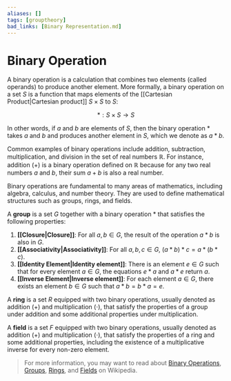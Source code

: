 ```yaml
---
aliases: []
tags: [grouptheory]
bad_links: [Binary Representation.md]
---
```

# Binary Operation

A binary operation is a calculation that combines two elements (called operands) to produce another element. More formally, a binary operation on a set $S$ is a function that maps elements of the [[Cartesian Product|Cartesian product]] $S \times S$ to $S$:

$$
*: S \times S \rightarrow S
$$

In other words, if $a$ and $b$ are elements of $S$, then the binary operation $*$ takes $a$ and $b$ and produces another element in $S$, which we denote as $a * b$.

Common examples of binary operations include addition, subtraction, multiplication, and division in the set of real numbers $\mathbb{R}$. For instance, addition $(+)$ is a binary operation defined on $\mathbb{R}$ because for any two real numbers $a$ and $b$, their sum $a + b$ is also a real number.

Binary operations are fundamental to many areas of mathematics, including algebra, calculus, and number theory. They are used to define mathematical structures such as groups, rings, and fields.

A **group** is a set $G$ together with a binary operation $*$ that satisfies the following properties:

1. **[[Closure|Closure]]**: For all $a, b \in G$, the result of the operation $a * b$ is also in $G$.
2. **[[Associativity|Associativity]]**: For all $a, b, c \in G$, $(a * b) * c = a * (b * c)$.
3. **[[Identity Element|Identity element]]**: There is an element $e \in G$ such that for every element $a \in G$, the equations $e * a$ and $a * e$ return $a$.
4. **[[Inverse Element|Inverse element]]**: For each element $a \in G$, there exists an element $b \in G$ such that $a * b = b * a = e$.

A **ring** is a set $R$ equipped with two binary operations, usually denoted as addition $(+)$ and multiplication $(\cdot)$, that satisfy the properties of a group under addition and some additional properties under multiplication.

A **field** is a set $F$ equipped with two binary operations, usually denoted as addition $(+)$ and multiplication $(\cdot)$, that satisfy the properties of a ring and some additional properties, including the existence of a multiplicative inverse for every non-zero element.

> For more information, you may want to read about [Binary Operations](https://en.wikipedia.org/wiki/Binary_operation), [Groups](https://en.wikipedia.org/wiki/Group_(mathematics)), [Rings](https://en.wikipedia.org/wiki/Ring_(mathematics)), and [Fields](https://en.wikipedia.org/wiki/Field_(mathematics)) on Wikipedia.